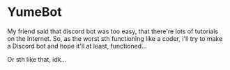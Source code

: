 # YumeBot

My friend said that discord bot was too easy, that there're lots of tutorials on the Internet. So, as the worst sth functioning like a coder, i'll try to make a Discord bot and hope it'll at least, functioned...

Or sth like that, idk...